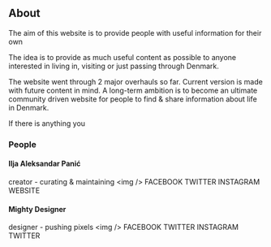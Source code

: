 ## About
The aim of this website is to provide people with useful information for their own

The idea is to provide as much useful content as possible to anyone interested in living in, visiting or just passing through Denmark.

The website went through 2 major overhauls so far. Current version is made with future content in mind. A long-term ambition is to become an ultimate community driven website for people to find & share information about life in Denmark.

If there is anything you 


### People

#### Ilja Aleksandar Panić
creator - curating & maintaining
\<img /\>
FACEBOOK
TWITTER
INSTAGRAM
WEBSITE


#### Mighty Designer
designer - pushing pixels
\<img /\>
FACEBOOK
TWITTER
INSTAGRAM
TWITTER





